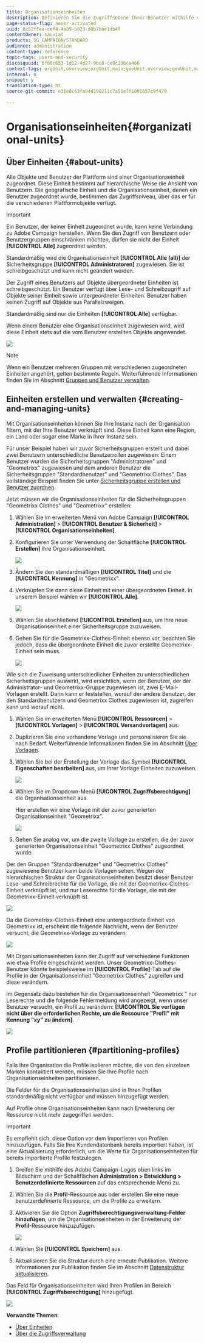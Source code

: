 ```yaml
---
title: Organisationseinheiten
description: Definieren Sie die Zugriffsebene Ihrer Benutzer mithilfe von Organisationseinheiten.
page-status-flag: never-activated
uuid: 8c82ffea-cef4-4a89-b823-d8b7bae1db4f
contentOwner: sauviat
products: SG_CAMPAIGN/STANDARD
audience: administration
content-type: reference
topic-tags: users-and-security
discoiquuid: 6f60c653-1d12-4d27-9bc8-ce8c19bca466
context-tags: orgUnit,overview;orgUnit,main;geoUnit,overview;geoUnit,main
internal: n
snippet: y
translation-type: ht
source-git-commit: e31e8c63fa94d190211c7a51e7f1091657c9f479

---
```



# Organisationseinheiten{#organizational-units}

## Über Einheiten {#about-units}

Alle Objekte und Benutzer der Plattform sind einer Organisationseinheit zugeordnet. Diese Einheit bestimmt auf hierarchische Weise die Ansicht von Benutzern. Die geografische Einheit und die Organisationseinheit, denen ein Benutzer zugeordnet wurde, bestimmen das Zugriffsniveau, über das er für die verschiedenen Plattformobjekte verfügt.

>[!IMPORTANT]
>
>Ein Benutzer, der keiner Einheit zugeordnet wurde, kann keine Verbindung zu Adobe Campaign herstellen. Wenn Sie den Zugriff von Benutzern oder Benutzergruppen einschränken möchten, dürfen sie nicht der Einheit **[!UICONTROL Alle]** zugeordnet werden.
>
>Standardmäßig wird die Organisationseinheit **[!UICONTROL Alle (all)]** der Sicherheitsgruppe **[!UICONTROL Administratoren]** zugewiesen. Sie ist schreibgeschützt und kann nicht geändert werden.

Der Zugriff eines Benutzers auf Objekte übergeordneter Einheiten ist schreibgeschützt. Ein Benutzer verfügt über Lese- und Schreibzugriff auf Objekte seiner Einheit sowie untergeordneter Einheiten. Benutzer haben keinen Zugriff auf Objekte aus Parallelzweigen.

Standardmäßig sind nur die Einheiten **[!UICONTROL Alle]** verfügbar.

Wenn einem Benutzer eine Organisationseinheit zugewiesen wird, wird diese Einheit stets auf die vom Benutzer erstellten Objekte angewendet.

![](assets/user_management_2.png)

>[!NOTE]
>
>Wenn ein Benutzer mehreren Gruppen mit verschiedenen zugeordneten Einheiten angehört, gelten bestimmte Regeln. Weiterführende Informationen finden Sie im Abschnitt [Gruppen und Benutzer verwalten](../../administration/using/managing-groups-and-users.md).

## Einheiten erstellen und verwalten   {#creating-and-managing-units}

Mit Organisationseinheiten können Sie Ihre Instanz nach der Organisation filtern, mit der Ihre Benutzer verknüpft sind. Diese Einheit kann eine Region, ein Land oder sogar eine Marke in Ihrer Instanz sein.

Für unser Beispiel haben wir zuvor Sicherheitsgruppen erstellt und dabei zwei Benutzern unterschiedliche Benutzerrollen zugewiesen: Einem Benutzer wurden die Sicherheitsgruppen &quot;Administratoren&quot; und &quot;Geometrixx&quot; zugewiesen und dem anderen Benutzer die Sicherheitsgruppen &quot;Standardbenutzer&quot; und &quot;Geometrixx Clothes&quot;. Das vollständige Beispiel finden Sie unter [Sicherheitsgruppe erstellen und Benutzer zuordnen](../../administration/using/managing-groups-and-users.md#creating-a-security-group-and-assigning-users).

Jetzt müssen wir die Organisationseinheiten für die Sicherheitsgruppen &quot;Geometrixx Clothes&quot; und &quot;Geometrixx&quot; erstellen:

1. Wählen Sie im erweiterten Menü von Adobe Campaign **[!UICONTROL Administration]** > **[!UICONTROL Benutzer &amp; Sicherheit]** > **[!UICONTROL Organisationseinheiten]**.
1. Konfigurieren Sie unter Verwendung der Schaltfläche **[!UICONTROL Erstellen]** Ihre Organisationseinheit.

   ![](assets/manage_units_1.png)

1. Ändern Sie den standardmäßigen **[!UICONTROL Titel]** und die **[!UICONTROL Kennung]** in &quot;Geometrixx&quot;.
1. Verknüpfen Sie dann diese Einheit mit einer übergeordneten Einheit. In unserem Beispiel wählen wir **[!UICONTROL Alle]**.

   ![](assets/manage_units_2.png)

1. Wählen Sie abschließend **[!UICONTROL Erstellen]** aus, um Ihre neue Organisationseinheit einer Sicherheitsgruppe zuzuweisen.
1. Gehen Sie für die Geometrixx-Clothes-Einheit ebenso vor, beachten Sie jedoch, dass die übergeordnete Einheit die zuvor erstellte Geometrixx-Einheit sein muss.

   ![](assets/manage_units_3.png)

Wie sich die Zuweisung unterschiedlicher Einheiten zu unterschiedlichen Sicherheitsgruppen auswirkt, wird ersichtlich, wenn der Benutzer, der der Administrator- und Geometrixx-Gruppe zugewiesen ist, zwei E-Mail-Vorlagen erstellt. Darin kann er feststellen, worauf der andere Benutzer, der den Standardbenutzern und Geometrixx Clothes zugewiesen ist, zugreifen kann und worauf nicht.

1. Wählen Sie im erweiterten Menü **[!UICONTROL Ressourcen]** > **[!UICONTROL Vorlagen]** > **[!UICONTROL Versandvorlagen]** aus.
1. Duplizieren Sie eine vorhandene Vorlage und personalisieren Sie sie nach Bedarf. Weiterführende Informationen finden Sie im Abschnitt [Über Vorlagen](../../start/using/marketing-activity-templates.md).
1. Wählen Sie bei der Erstellung der Vorlage das Symbol **[!UICONTROL Eigenschaften bearbeiten]** aus, um Ihrer Vorlage Einheiten zuzuweisen.

   ![](assets/manage_units_6.png)

1. Wählen Sie im Dropdown-Menü **[!UICONTROL Zugriffsberechtigung]** die Organisationseinheit aus.

   Hier erstellen wir eine Vorlage mit der zuvor generierten Organisationseinheit &quot;Geometrixx&quot;.

   ![](assets/manage_units_5.png)

1. Gehen Sie analog vor, um die zweite Vorlage zu erstellen, die der zuvor generierten Organisationseinheit &quot;Geometrixx Clothes&quot; zugeordnet wurde.

Der den Gruppen &quot;Standardbenutzer&quot; und &quot;Geometrixx Clothes&quot; zugewiesene Benutzer kann beide Vorlagen sehen. Wegen der hierarchischen Struktur der Organisationseinheiten besitzt dieser Benutzer Lese- und Schreibrechte für die Vorlage, die mit der Geometrixx-Clothes-Einheit verknüpft ist, und nur Leserechte für die Vorlage, die mit der Geometrixx-Einheit verknüpft ist.

![](assets/manage_units_7.png)

Da die Geometrixx-Clothes-Einheit eine untergeordnete Einheit von Geometrixx ist, erscheint die folgende Nachricht, wenn der Benutzer versucht, die Geometrixx-Vorlage zu verändern:

![](assets/manage_units_8.png)

Mit Organisationseinheiten kann der Zugriff auf verschiedene Funktionen wie etwa Profile eingeschränkt werden. Unser Geometrixx-Clothes-Benutzer könnte beispielsweise im **[!UICONTROL Profile]**-Tab auf die Profile in der Organisationseinheit &quot;Geometrixx Clothes&quot; zugreifen und diese verändern.

Im Gegensatz dazu bestehen für die Organisationseinheit &quot;Geometrixx &quot; nur Leserechte und die folgende Fehlermeldung wird angezeigt, wenn unser Benutzer versucht, ein Profil zu verändern: **[!UICONTROL Sie verfügen nicht über die erforderlichen Rechte, um die Ressource &quot;Profil&quot; mit Kennung &quot;xy&quot; zu ändern]**.

![](assets/manage_units_10.png)

## Profile partitionieren {#partitioning-profiles}

Falls Ihre Organisation die Profile isolieren möchte, die von den einzelnen Marken kontaktiert werden, müssen Sie Ihre Profile nach Organisationseinheiten partitionieren.

Die Felder für die Organisationseinheiten sind in Ihren Profilen standardmäßig nicht verfügbar und müssen hinzugefügt werden.

Auf Profile ohne Organisationseinheiten kann nach Erweiterung der Ressource nicht mehr zugegriffen werden.

>[!IMPORTANT]
>
>Es empfiehlt sich, diese Option vor dem Importieren von Profilen hinzuzufügen. Falls Sie Ihre Kundendatenbank bereits importiert haben, ist eine Aktualisierung erforderlich, um die Werte für Organisationseinheiten für bereits importierte Profile festzulegen.

1. Greifen Sie mithilfe des Adobe Campaign-Logos oben links im Bildschirm und der Schaltflächen **Administration > Entwicklung > Benutzerdefinierte Ressourcen** auf das entsprechende Menü zu.
1. Wählen Sie die **Profil**-Ressource aus oder erstellen Sie eine neue benutzerdefinierte Ressource, um die Profile zu erweitern.
1. Aktivieren Sie die Option **Zugriffsberechtigungsverwaltung-Felder hinzufügen**, um die Organisationseinheiten in der Erweiterung der **Profil**-Ressource hinzuzufügen.

   ![](assets/user_management_9.png)

1. Wählen Sie **[!UICONTROL Speichern]** aus.
1. Aktualisieren Sie die Struktur durch eine erneute Publikation. Weitere Informationen zur Publikation finden Sie im Abschnitt [Datenstruktur aktualisieren](../../developing/using/data-model-concepts.md).

Das Feld für Organisationseinheiten wird Ihren Profilen im Bereich **[!UICONTROL Zugriffsberechtigung]** hinzugefügt.

![](assets/user_management_10.png)

**Verwandte Themen**:

* [Über Einheiten](../../administration/using/organizational-units.md#about-units)
* [Über die Zugriffsverwaltung](../../administration/using/about-access-management.md)

